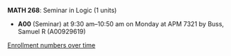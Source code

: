 **MATH 268**: Seminar in Logic (1 units)

- **A00** (Seminar) at 9:30 am–10:50 am on Monday at APM 7321 by Buss, Samuel R (A00929619)

[Enrollment numbers over time](./MATH268.tsv)
